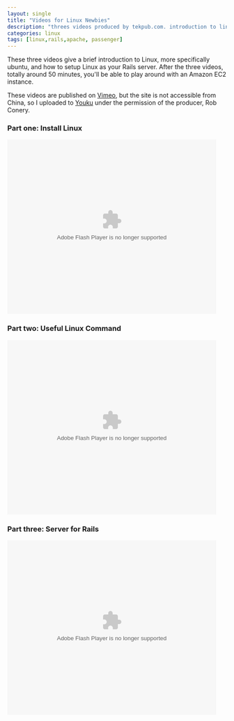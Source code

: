 ```yaml
---
layout: single
title: "Videos for Linux Newbies"
description: "threes videos produced by tekpub.com. introduction to linux and how to setup linux as your rails server with apache and passenger"
categories: linux
tags: [linux,rails,apache, passenger]
---
```


These three videos give a brief introduction to Linux, more specifically ubuntu, and how to setup Linux as your Rails server. After the three videos, totally around 50 minutes, you'll be able to play around with an Amazon EC2 instance.

These videos are published on [Vimeo](http://vimeo.com), but the site is not accessible from China, so I uploaded to [Youku](http://youku.com) under the permission of the producer, Rob Conery.

### Part one: Install Linux ###

<embed src="http://player.youku.com/player.php/sid/XNDkxNzA2OTA0/v.swf" allowFullScreen="true" quality="high" width="480" height="400" align="middle" allowScriptAccess="always" type="application/x-shockwave-flash"></embed>


### Part two: Useful Linux Command ###

<embed src="http://player.youku.com/player.php/sid/XNDkxNzA3MTYw/v.swf" allowFullScreen="true" quality="high" width="480" height="400" align="middle" allowScriptAccess="always" type="application/x-shockwave-flash"></embed>


### Part three: Server for Rails ###

<embed src="http://player.youku.com/player.php/sid/XNDkxNzA4MTgw/v.swf" allowFullScreen="true" quality="high" width="480" height="400" align="middle" allowScriptAccess="always" type="application/x-shockwave-flash"></embed>

